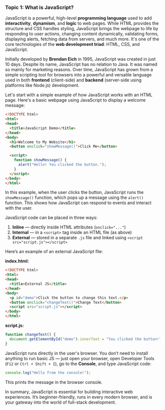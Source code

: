 ### Topic 1: What is JavaScript?

JavaScript is a powerful, high-level **programming language** used to add **interactivity**, **dynamism**, and **logic** to web pages. While HTML provides the structure and CSS handles styling, JavaScript brings the webpage to life by responding to user actions, changing content dynamically, validating forms, displaying alerts, fetching data from servers, and much more. It's one of the core technologies of the **web development triad**: HTML, CSS, and JavaScript.

Initially developed by **Brendan Eich** in 1995, JavaScript was created in just 10 days. Despite its name, JavaScript has no relation to Java. It was named so mainly for marketing reasons. Over time, JavaScript has grown from a simple scripting tool for browsers into a powerful and versatile language used in both **frontend** (client-side) and **backend** (server-side using platforms like Node.js) development.

Let's start with a simple example of how JavaScript works with an HTML page. Here's a basic webpage using JavaScript to display a welcome message:

```html
<!DOCTYPE html>
<html>
<head>
  <title>JavaScript Demo</title>
</head>
<body>
  <h1>Welcome to My Website</h1>
  <button onclick="showMessage()">Click Me</button>

  <script>
    function showMessage() {
      alert("Hello! You clicked the button.");
    }
  </script>
</body>
</html>
```

In this example, when the user clicks the button, JavaScript runs the `showMessage()` function, which pops up a message using the `alert()` function. This shows how JavaScript can respond to events and interact with the user.

JavaScript code can be placed in three ways:

1. **Inline** — directly inside HTML attributes (`onclick="..."`)
2. **Internal** — in a `<script>` tag inside an HTML file (as above)
3. **External** — stored in a separate `.js` file and linked using `<script src="script.js"></script>`

Here’s an example of an external JavaScript file:

**index.html:**

```html
<!DOCTYPE html>
<html>
<head>
  <title>External JS</title>
</head>
<body>
  <p id="demo">Click the button to change this text.</p>
  <button onclick="changeText()">Change Text</button>
  <script src="script.js"></script>
</body>
</html>
```

**script.js:**

```javascript
function changeText() {
  document.getElementById("demo").innerText = "You clicked the button!";
}
```

JavaScript runs directly in the user's browser. You don’t need to install anything to run basic JS — just open your browser, open Developer Tools (`F12` or `Ctrl + Shift + I`), go to the **Console**, and type JavaScript code:

```javascript
console.log("Hello from the console!");
```

This prints the message in the browser console.

In summary, JavaScript is essential for building interactive web experiences. It’s beginner-friendly, runs in every modern browser, and is your gateway into the world of full-stack development.
